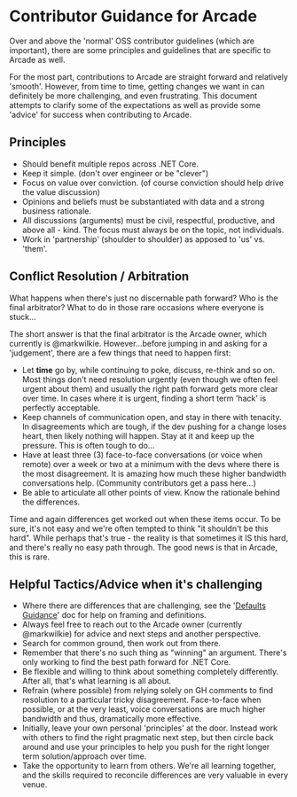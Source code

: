 # Contributor Guidance for Arcade
Over and above the 'normal' OSS contributor guidelines (which are important), there are some principles and guidelines that are specific to Arcade as well.

For the most part, contributions to Arcade are straight forward and relatively 'smooth'.  However, from time to time, getting changes we want in can definitely be more challenging, and even frustrating.  This document attempts to clarify some of the expectations as well as provide some 'advice' for success when contributing to Arcade.

## Principles
* Should benefit multiple repos across .NET Core.
* Keep it simple. (don't over engineer or be "clever")
* Focus on value over conviction.  (of course conviction should help drive the value discussion)
* Opinions and beliefs must be substantiated with data and a strong business rationale.
* All discussions (arguments) must be civil, respectful, productive, and above all - kind. The focus must always be on the topic, not individuals.
* Work in 'partnership' (shoulder to shoulder) as apposed to 'us' vs. 'them'.

## Conflict Resolution / Arbitration
What happens when there's just no discernable path forward?  Who is the final arbitrator?  What to do in those rare occasions where everyone is stuck...

The short answer is that the final arbitrator is the Arcade owner, which currently is @markwilkie.  However...before jumping in and asking for a 'judgement', there are a few things that need to happen first:

* Let **time** go by, while continuing to poke, discuss, re-think and so on.  Most things don't need resolution urgently (even though we often feel urgent about them) and usually the right path forward gets more clear over time.  In cases where it is urgent, finding a short term 'hack' is perfectly acceptable.
* Keep channels of communication open, and stay in there with tenacity.  In disagreements which are tough, if the dev pushing for a change loses heart, then likely nothing will happen.  Stay at it and keep up the pressure.  This is often tough to do...
* Have at least three (3) face-to-face conversations (or voice when remote) over a week or two at a minimum with the devs where there is the most disagreement.  It is amazing how much these higher bandwidth conversations help.  (Community contributors get a pass here...)
* Be able to articulate all other points of view.  Know the rationale behind the differences.

Time and again differences get worked out when these items occur.  To be sure, it's not easy and we're often tempted to think "it shouldn't be this hard".  While perhaps that's true - the reality is that sometimes it IS this hard, and there's really no easy path through.  The good news is that in Arcade, this is rare.

## Helpful Tactics/Advice when it's challenging
* Where there are differences that are challenging, see the '[Defaults Guidance](DefaultsGuidance.md)' doc for help on framing and definitions.
* Always feel free to reach out to the Arcade owner (currently @markwilkie) for advice and next steps and another perspective.
* Search for common ground, then work out from there.
* Remember that there's no such thing as "winning" an argument.  There's only working to find the best path forward for .NET Core.
* Be flexible and willing to think about something completely differently.  After all, that's what learning is all about.
* Refrain (where possible) from relying solely on GH comments to find resolution to a particular tricky disagreement.  Face-to-face when possible, or at the very least, voice conversations are much higher bandwidth and thus, dramatically more effective.
* Initially, leave your own personal 'principles' at the door.  Instead work with others to find the right pragmatic next step, but then circle back around and use your principles to help you push for the right longer term solution/approach over time.
* Take the opportunity to learn from others.  We're all learning together, and the skills required to reconcile differences are very valuable in every venue.